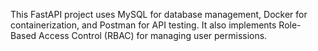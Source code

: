 This FastAPI project uses MySQL for database management, Docker for containerization, and Postman for API testing. It also implements Role-Based Access Control (RBAC) for managing user permissions.
